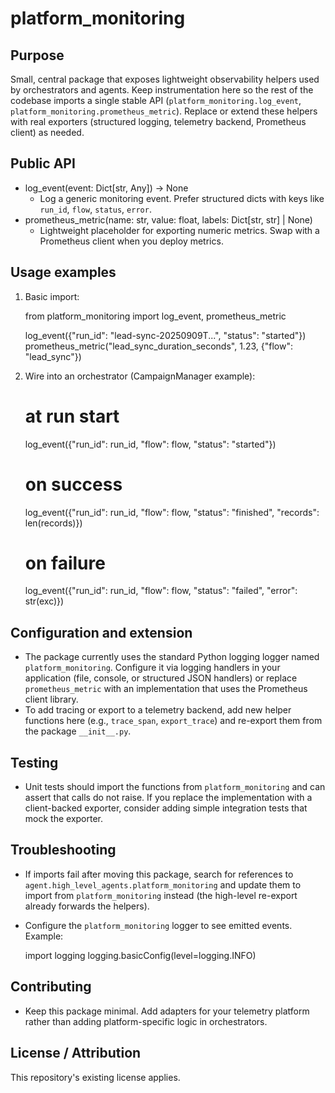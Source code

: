 platform_monitoring
===================

Purpose
-------
Small, central package that exposes lightweight observability helpers used by
orchestrators and agents. Keep instrumentation here so the rest of the codebase
imports a single stable API (`platform_monitoring.log_event`,
`platform_monitoring.prometheus_metric`). Replace or extend these helpers with
real exporters (structured logging, telemetry backend, Prometheus client) as
needed.

Public API
----------
- log_event(event: Dict[str, Any]) -> None
	- Log a generic monitoring event. Prefer structured dicts with keys like
		`run_id`, `flow`, `status`, `error`.
- prometheus_metric(name: str, value: float, labels: Dict[str, str] | None)
	- Lightweight placeholder for exporting numeric metrics. Swap with a
		Prometheus client when you deploy metrics.

Usage examples
--------------
1) Basic import:

	 from platform_monitoring import log_event, prometheus_metric

	 log_event({"run_id": "lead-sync-20250909T...", "status": "started"})
	 prometheus_metric("lead_sync_duration_seconds", 1.23, {"flow": "lead_sync"})

2) Wire into an orchestrator (CampaignManager example):

	 # at run start
	 log_event({"run_id": run_id, "flow": flow, "status": "started"})

	 # on success
	 log_event({"run_id": run_id, "flow": flow, "status": "finished", "records": len(records)})

	 # on failure
	 log_event({"run_id": run_id, "flow": flow, "status": "failed", "error": str(exc)})

Configuration and extension
---------------------------
- The package currently uses the standard Python logging logger named
	`platform_monitoring`. Configure it via logging handlers in your application
	(file, console, or structured JSON handlers) or replace `prometheus_metric`
	with an implementation that uses the Prometheus client library.
- To add tracing or export to a telemetry backend, add new helper functions
	here (e.g., `trace_span`, `export_trace`) and re-export them from the
	package `__init__.py`.

Testing
-------
- Unit tests should import the functions from `platform_monitoring` and can
	assert that calls do not raise. If you replace the implementation with a
	client-backed exporter, consider adding simple integration tests that mock
	the exporter.

Troubleshooting
---------------
- If imports fail after moving this package, search for references to
	`agent.high_level_agents.platform_monitoring` and update them to import from
	`platform_monitoring` instead (the high-level re-export already forwards the
	helpers).
- Configure the `platform_monitoring` logger to see emitted events. Example:

	import logging
	logging.basicConfig(level=logging.INFO)

Contributing
------------
- Keep this package minimal. Add adapters for your telemetry platform rather
	than adding platform-specific logic in orchestrators.

License / Attribution
---------------------
This repository's existing license applies.
